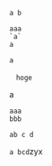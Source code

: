 `a
b`

```
aaa
`a`
a
`````

```a```

   ````plain
  　hoge
   `````

a

    aaa
    bbb

`ab
  c
    d`

``a
bcd``zyx
